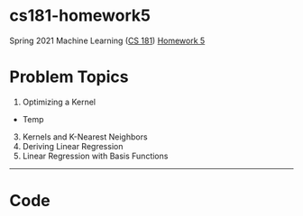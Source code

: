 # cs181-homework5
Spring 2021 Machine Learning ([CS 181](https://harvard-ml-courses.github.io/cs181-web-2021/)) [Homework 5](https://github.com/harvard-ml-courses/cs181-s21-homeworks/tree/main/hw5)

# Problem Topics

1. Optimizing a Kernel  
  - Temp
3. Kernels and K-Nearest Neighbors
4. Deriving Linear Regression
5. Linear Regression with Basis Functions

---

# Code
